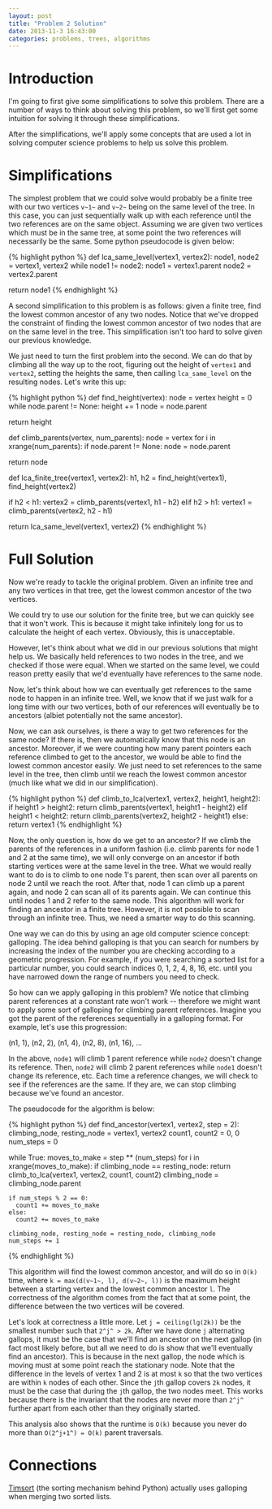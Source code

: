 ```yaml
---
layout: post
title: "Problem 2 Solution"
date: 2013-11-3 16:43:00
categories: problems, trees, algorithms
---
```


# Introduction

I'm going to first give some simplifications to solve this problem. There are a number of ways to think about solving this problem, so we'll first get some intuition for solving it through these simplifications.

After the simplifications, we'll apply some concepts that are used a lot in solving computer science problems to help us solve this problem.

# Simplifications

The simplest problem that we could solve would probably be a finite tree with our two vertices `v~1~` and `v~2~` being on the same level of the tree. In this case, you can just sequentially walk up with each reference until the two references are on the same object. Assuming we are given two vertices which must be in the same tree, at some point the two references will necessarily be the same. Some python pseudocode is given below:

{% highlight python %}
def lca_same_level(vertex1, vertex2):
  node1, node2 = vertex1, vertex2
  while node1 != node2:
    node1 = vertex1.parent
    node2 = vertex2.parent

  return node1
{% endhighlight %}

A second simplification to this problem is as follows: given a finite tree, find the lowest common ancestor of any two nodes. Notice that we've dropped the constraint of finding the lowest common ancestor of two nodes that are on the same level in the tree. This simplification isn't too hard to solve given our previous knowledge.

We just need to turn the first problem into the second. We can do that by climbing all the way up to the root, figuring out the height of `vertex1` and `vertex2`, setting the heights the same, then calling `lca_same_level` on the resulting nodes. Let's write this up:

{% highlight python %}
def find_height(vertex):
  node = vertex
  height = 0
  while node.parent != None:
    height += 1
    node = node.parent

  return height

def climb_parents(vertex, num_parents):
  node = vertex
  for i in xrange(num_parents):
    if node.parent != None:
      node = node.parent

  return node

def lca_finite_tree(vertex1, vertex2):
  h1, h2 = find_height(vertex1), find_height(vertex2)

  if h2 < h1:
    vertex2 = climb_parents(vertex1, h1 - h2)
  elif h2 > h1:
    vertex1 = climb_parents(vertex2, h2 - h1)

  return lca_same_level(vertex1, vertex2)
{% endhighlight %}

# Full Solution

Now we're ready to tackle the original problem. Given an infinite tree and any two vertices in that tree, get the lowest common ancestor of the two vertices.

We could try to use our solution for the finite tree, but we can quickly see that it won't work. This is because it might take infinitely long for us to calculate the height of each vertex. Obviously, this is unacceptable.

However, let's think about what we did in our previous solutions that might help us. We basically held references to two nodes in the tree, and we checked if those were equal. When we started on the same level, we could reason pretty easily that we'd eventually have references to the same node.

Now, let's think about how we can eventually get references to the same node to happen in an infinite tree. Well, we know that if we just walk for a long time with our two vertices, both of our references will eventually be to ancestors (albiet potentially not the same ancestor).

Now, we can ask ourselves, is there a way to get two references for the same node? If there is, then we automatically know that this node is an ancestor. Moreover, if we were counting how many parent pointers each reference climbed to get to the ancestor, we would be able to find the lowest common ancestor easily. We just need to set references to the same level in the tree, then climb until we reach the lowest common ancestor (much like what we did in our simplification).

{% highlight python %}
def climb_to_lca(vertex1, vertex2, height1, height2):
  if height1 > height2:
    return climb_parents(vertex1, height1 - height2)
  elif height1 < height2:
    return climb_parents(vertex2, height2 - height1)
  else:
    return vertex1
{% endhighlight %}

Now, the only question is, how do we get to an ancestor? If we climb the parents of the references in a uniform fashion (i.e. climb parents for node 1 and 2 at the same time), we will only converge on an ancestor if both starting vertices were at the same level in the tree. What we would really want to do is to climb to one node 1's parent, then scan over all parents on node 2 until we reach the root. After that, node 1 can climb up a parent again, and node 2 can scan all of its parents again. We can continue this until nodes 1 and 2 refer to the same node. This algorithm will work for finding an ancestor in a finite tree. However, it is not possible to scan through an infinite tree. Thus, we need a smarter way to do this scanning.

One way we can do this by using an age old computer science concept: galloping. The idea behind galloping is that you can search for numbers by increasing the index of the number you are checking according to a geometric progression. For example, if you were searching a sorted list for a particular number, you could search indices 0, 1, 2, 4, 8, 16, etc. until you have narrowed down the range of numbers you need to check.

So how can we apply galloping in this problem? We notice that climbing parent references at a constant rate won't work -- therefore we might want to apply some sort of galloping for climbing parent references. Imagine you got the parent of the references sequentially in a galloping format. For example, let's use this progression:

(n1, 1), (n2, 2), (n1, 4), (n2, 8), (n1, 16), ...

In the above, `node1` will climb 1 parent reference while `node2` doesn't change its reference. Then, `node2` will climb 2 parent references while `node1` doesn't change its reference, etc. Each time a reference changes, we will check to see if the references are the same. If they are, we can stop climbing because we've found an ancestor.

The pseudocode for the algorithm is below:

{% highlight python %}
def find_ancestor(vertex1, vertex2, step = 2):
  climbing_node, resting_node = vertex1, vertex2
  count1, count2 = 0, 0
  num_steps = 0

  while True:
    moves_to_make = step ** (num_steps)
    for i in xrange(moves_to_make):
      if climbing_node == resting_node:
        return climb_to_lca(vertex1, vertex2, count1, count2)
      climbing_node = climbing_node.parent

    if num_steps % 2 == 0:
      count1 += moves_to_make
    else:
      count2 += moves_to_make

    climbing_node, resting_node = resting_node, climbing_node
    num_steps += 1
{% endhighlight %}

This algorithm will find the lowest common ancestor, and will do so in `O(k)` time, where `k = max(d(v~1~, l), d(v~2~, l))` is the maximum height between a starting vertex and the lowest common ancestor `l`. The correctness of the algorithm comes from the fact that at some point, the difference between the two vertices will be covered.

Let's look at correctness a little more. Let `j = ceiling(lg(2k))` be the smallest number such that `2^j^ > 2k`. After we have done `j` alternating gallops, it must be the case that we'll find an ancestor on the next gallop (in fact most likely before, but all we need to do is show that we'll eventually find an ancestor). This is because in the next gallop, the node which is moving must at some point reach the stationary node. Note that the difference in the levels of vertex 1 and 2 is at most `k` so that the two vertices are within `k` nodes of each other. Since the `j`th gallop covers `2k` nodes, it must be the case that during the `j`th gallop, the two nodes meet. This works because there is the invariant that the nodes are never more than `2^j^` further apart from each other than they originally started.

This analysis also shows that the runtime is `O(k)` because you never do more than `O(2^j+1^) = O(k)` parent traversals.

# Connections
[Timsort][timsort] (the sorting mechanism behind Python) actually uses galloping when merging two sorted lists.

[timsort]: http://en.wikipedia.org/wiki/Timsort
